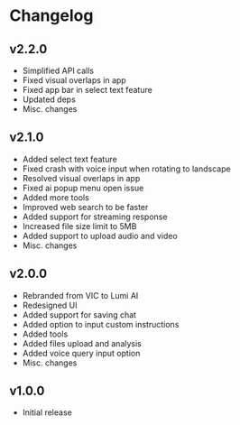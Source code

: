 # Changelog

## v2.2.0
- Simplified API calls
- Fixed visual overlaps in app
- Fixed app bar in select text feature
- Updated deps
- Misc. changes

## v2.1.0
- Added select text feature
- Fixed crash with voice input when rotating to landscape
- Resolved visual overlaps in app
- Fixed ai popup menu open issue
- Added more tools
- Improved web search to be faster
- Added support for streaming response
- Increased file size limit to 5MB
- Added support to upload audio and video
- Misc. changes

## v2.0.0
- Rebranded from VIC to Lumi AI
- Redesigned UI
- Added support for saving chat
- Added option to input custom instructions
- Added tools
- Added files upload and analysis
- Added voice query input option
- Misc. changes

## v1.0.0
- Initial release